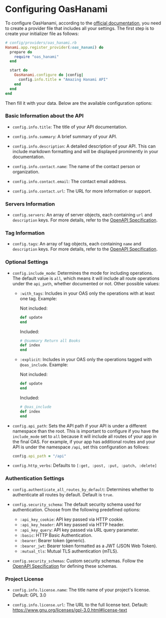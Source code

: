 # Configuring OasHanami

To configure OasHanami, according to the [official documentation](https://guides.hanamirb.org/v2.1/app/providers/), you need to create a provider file that includes all your settings. The first step is to create your initializer file as follows:

```ruby
# config/providers/oas_hanami.rb
Hanami.app.register_provider(:oas_hanami) do
  prepare do
    require "oas_hanami"
  end

  start do
    OasHanami.configure do |config|
      config.info.title = "Amazing Hanami API"
    end
  end
end
```

Then fill it with your data. Below are the available configuration options:

### Basic Information about the API

- `config.info.title`: The title of your API documentation.

- `config.info.summary`: A brief summary of your API.

- `config.info.description`: A detailed description of your API. This can include markdown formatting and will be displayed prominently in your documentation.

- `config.info.contact.name`: The name of the contact person or organization.

- `config.info.contact.email`: The contact email address.

- `config.info.contact.url`: The URL for more information or support.

### Servers Information

- `config.servers`: An array of server objects, each containing `url` and `description` keys. For more details, refer to the [OpenAPI Specification](https://spec.openapis.org/oas/latest.html#server-object).

### Tag Information

- `config.tags`: An array of tag objects, each containing `name` and `description` keys. For more details, refer to the [OpenAPI Specification](https://spec.openapis.org/oas/latest.html#tag-object).

### Optional Settings

- `config.include_mode`: Determines the mode for including operations. The default value is `all`, which means it will include all route operations under the `api_path`, whether documented or not. Other possible values:
  - `:with_tags`: Includes in your OAS only the operations with at least one tag. Example:

    Not included:

    ```ruby
    def update
    end
    ```

    Included:

    ```ruby
    # @summary Return all Books
    def index
    end
    ```

  - `:explicit`: Includes in your OAS only the operations tagged with `@oas_include`. Example:

    Not included:

    ```ruby
    def update
    end
    ```

    Included:

    ```ruby
    # @oas_include
    def index
    end
    ```

- `config.api_path`: Sets the API path if your API is under a different namespace than the root. This is important to configure if you have the `include_mode` set to `all` because it will include all routes of your app in the final OAS. For example, if your app has additional routes and your API is under the namespace `/api`, set this configuration as follows:

  ```ruby
  config.api_path = "/api"
  ```

- `config.http_verbs`: Defaults to `[:get, :post, :put, :patch, :delete]`

### Authentication Settings

- `config.authenticate_all_routes_by_default`: Determines whether to authenticate all routes by default. Default is `true`.

- `config.security_schema`: The default security schema used for authentication. Choose from the following predefined options:
  - `:api_key_cookie`: API key passed via HTTP cookie.
  - `:api_key_header`: API key passed via HTTP header.
  - `:api_key_query`: API key passed via URL query parameter.
  - `:basic`: HTTP Basic Authentication.
  - `:bearer`: Bearer token (generic).
  - `:bearer_jwt`: Bearer token formatted as a JWT (JSON Web Token).
  - `:mutual_tls`: Mutual TLS authentication (mTLS).

- `config.security_schemas`: Custom security schemas. Follow the [OpenAPI Specification](https://spec.openapis.org/oas/latest.html#security-scheme-object) for defining these schemas.

### Project License

- `config.info.license.name`: The title name of your project's license. Default: GPL 3.0

- `config.info.license.url`: The URL to the full license text. Default: <https://www.gnu.org/licenses/gpl-3.0.html#license-text>
